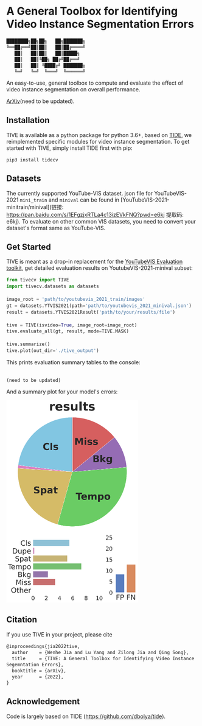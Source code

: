 # A General **T**oolbox for **I**dentifying **V**ideo Instance Segmentation **E**rrors


```
████████╗██╗██╗   ██╗███████╗
╚══██╔══╝██║██║   ██║██╔════╝
   ██║   ██║██║   ██║█████╗
   ██║   ██║╚██╗ ██╔╝██╔══╝
   ██║   ██║ ╚████╔╝ ███████╗
   ╚═╝   ╚═╝  ╚═══╝  ╚══════╝
```

An easy-to-use, general toolbox to compute and evaluate the effect of video instance segmentation on overall performance. 

[ArXiv]()(need to be updated).

## Installation

TIVE is available as a python package for python 3.6+, based on [TIDE](https://github.com/dbolya/tide), we reimplemented specific modules for video instance segmentation. To get started with TIVE, simply install TIDE first with pip:

```shell
pip3 install tidecv
```


## Datasets

The currently supported YouTube-VIS dataset. json file for YouTubeVIS-2021 `mini_train` and `minival` can be found in [YouTubeVIS-2021-minitrain/minival](链接: https://pan.baidu.com/s/1EFgzjxRTLa4c13izEVkFNQ?pwd=e6kj 提取码: e6kj). To evaluate on other common VIS datasets, you need to convert your dataset's format same as YouTube-VIS.


## Get Started

TIVE is meant as a drop-in replacement for the [YouTubeVIS Evaluation toolkit]([https://github.com/youtubevos/cocoapi]), get detailed evaluation results on YoutubeVIS-2021-minival subset:

```python
from tivecv import TIVE
import tivecv.datasets as datasets

image_root = 'path/to/youtubevis_2021_train/images'
gt = datasets.YTVIS2021(path='path/to/youtubevis_2021_minival.json')
result = datasets.YTVIS2021Result('path/to/your/results/file')

tive = TIVE(isvideo=True, image_root=image_root)
tive.evaluate_all(gt, result, mode=TIVE.MASK)

tive.summarize()
tive.plot(out_dir='./tive_output')
```

This prints evaluation summary tables to the console:
```

(need to be updated)

```

And a summary plot for your model's errors:

![A summary plot](https://github.com/wenhe-jia/TIVE/blob/main/examples/results_sequence_mask_summary.png)


## Citation

If you use TIVE in your project, please cite
```
@inproceedings{jia2022tive,
  author    = {Wenhe Jia and Lu Yang and Zilong Jia and Qing Song},
  title     = {TIVE: A General Toolbox for Identifying Video Instance Segemntation Errors},
  booktitle = {arXiv},
  year      = {2022},
}
```


## Acknowledgement

Code is largely based on TIDE (https://github.com/dbolya/tide).
